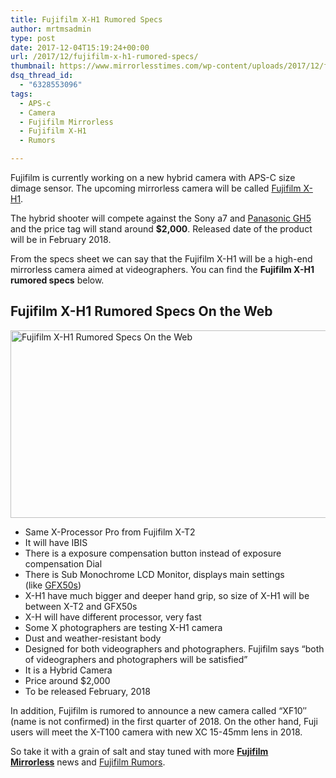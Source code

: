 ```yaml
---
title: Fujifilm X-H1 Rumored Specs
author: mrtmsadmin
type: post
date: 2017-12-04T15:19:24+00:00
url: /2017/12/fujifilm-x-h1-rumored-specs/
thumbnail: https://www.mirrorlesstimes.com/wp-content/uploads/2017/12/fujifilm-x-h1-features.jpg
dsq_thread_id:
  - "6328553096"
tags:
  - APS-c
  - Camera
  - Fujifilm Mirrorless
  - Fujifilm X-H1
  - Rumors

---
```

Fujifilm is currently working on a new hybrid camera with APS-C size dimage sensor. The upcoming mirrorless camera will be called [Fujifilm X-H1][1].

The hybrid shooter will compete against the Sony a7 and [Panasonic GH5][2] and the price tag will stand around **$2,000**. Released date of the product will be in February 2018.

From the specs sheet we can say that the Fujifilm X-H1 will be a high-end mirrorless camera aimed at videographers. You can find the **Fujifilm X-H1 rumored specs** below.<!--more-->

## Fujifilm X-H1 Rumored Specs On the Web

[<img class="aligncenter wp-image-1501 size-full" title="Fujifilm X-H1 Rumored Specs On the Web" src="https://i1.wp.com/www.mirrorlesstimes.com/wp-content/uploads/2017/12/fujifilm-x-h1-features.jpg?resize=600%2C300&#038;ssl=1" alt="Fujifilm X-H1 Rumored Specs On the Web" width="600" height="300" srcset="https://i1.wp.com/www.mirrorlesstimes.com/wp-content/uploads/2017/12/fujifilm-x-h1-features.jpg?w=1000&ssl=1 1000w, https://i1.wp.com/www.mirrorlesstimes.com/wp-content/uploads/2017/12/fujifilm-x-h1-features.jpg?resize=470%2C235&ssl=1 470w, https://i1.wp.com/www.mirrorlesstimes.com/wp-content/uploads/2017/12/fujifilm-x-h1-features.jpg?resize=768%2C384&ssl=1 768w, https://i1.wp.com/www.mirrorlesstimes.com/wp-content/uploads/2017/12/fujifilm-x-h1-features.jpg?resize=970%2C485&ssl=1 970w" sizes="(max-width: 600px) 100vw, 600px" data-recalc-dims="1" />][3]

  * Same X-Processor Pro from Fujifilm X-T2
  * It will have IBIS
  * There is a exposure compensation button instead of exposure compensation Dial
  * There is Sub Monochrome LCD Monitor, displays main settings (like <a class="ext-link" title="" href="https://www.amazon.com/Fujifilm-GFX-50S-Mirrorless-Body/dp/B01MZARM64/?tag=mirrorlesst-20" target="_blank" rel="external nofollow noopener" data-amzn-asin="B01MZARM64">GFX50s</a>)
  * X-H1 have much bigger and deeper hand grip, so size of X-H1 will be between X-T2 and GFX50s
  * X-H will have different processor, very fast
  * Some X photographers are testing X-H1 camera
  * Dust and weather-resistant body
  * Designed for both videographers and photographers. Fujifilm says “both of videographers and photographers will be satisfied”
  * It is a Hybrid Camera
  * Price around $2,000
  * To be released February, 2018

In addition, Fujifilm is rumored to announce a new camera called “XF10″ (name is not confirmed) in the first quarter of 2018. On the other hand, Fuji users will meet the X-T100 camera with new XC 15-45mm lens in 2018.

So take it with a grain of salt and stay tuned with more [**Fujifilm Mirrorless**][4] news and <a href="https://www.dailycameranews.com/tag/fujifilm-rumors/" target="_blank" rel="noopener">Fujifilm Rumors</a>.

 [1]: https://www.mirrorlesstimes.com/tags/fujifilm-x-h1/
 [2]: https://www.mirrorlesstimes.com/2017/06/panasonic-gh5-sensor-best-performer-lineup/
 [3]: https://i1.wp.com/www.mirrorlesstimes.com/wp-content/uploads/2017/12/fujifilm-x-h1-features.jpg?ssl=1
 [4]: https://www.mirrorlesstimes.com/tags/fujifilm-mirrorless/